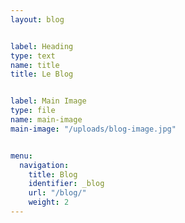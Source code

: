 ```yaml
---
layout: blog


label: Heading
type: text
name: title
title: Le Blog


label: Main Image
type: file
name: main-image
main-image: "/uploads/blog-image.jpg"


menu:
  navigation:
    title: Blog
    identifier: _blog
    url: "/blog/"
    weight: 2
---
```

